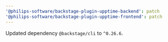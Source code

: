 ```yaml
---
'@philips-software/backstage-plugin-upptime-backend': patch
'@philips-software/backstage-plugin-upptime-frontend': patch
---
```


Updated dependency `@backstage/cli` to `^0.26.6`.
